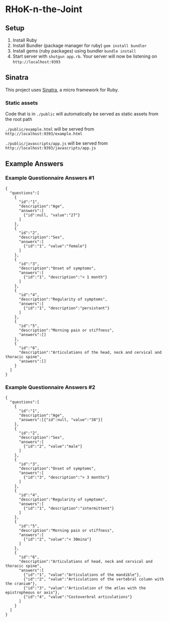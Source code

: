 # RHoK-n-the-Joint

## Setup
1. Install Ruby
2. Install Bundler (package manager for ruby) `gem install bundler` 
3. Install gems (ruby packages) using bundler `bundle install`
4. Start server with `shotgun app.rb`. Your server will now be listening on `http://localhost:9393`

## Sinatra

This project uses [Sinatra](http://www.sinatrarb.com), a micro framework for Ruby.

### Static assets 

Code that is in `./public` will automatically be served as static assets from the root path

`./public/example.html` will be served from `http://localhost:9393/example.html`

`./public/javascripts/app.js` will be served from `http://localhost:9393/javascripts/app.js`


## Example Answers
### Example Questionnaire Answers #1
```
{
  "questions":[
    {
      "id":"1",
      "description":"Age",
      "answers":[
        {"id":null, "value":"27"}
      ]
    },
    {
      "id":"2",
      "description":"Sex",
      "answers":[
        {"id":"1", "value":"female"}
      ]
    },
    {
      "id":"3",
      "description":"Onset of symptoms",
      "answers":[
        {"id":"1", "description":"< 1 month"}
      ]
    },
    {
      "id":"4",
      "description":"Regularity of symptoms",
      "answers":[
        {"id":"1", "description":"persistant"}
      ]
    },
    {
      "id":"5",
      "description":"Morning pain or stiffness",
      "answers":[]
    },
    {
      "id":"6",
      "description":"Articulations of the head, neck and cervical and thoracic spine",
      "answers":[]
    }
  ]
}
```

### Example Questionnaire Answers #2
```
{
  "questions":[
    {
      "id":"1",
      "description":"Age",
      "answers":[{"id":null, "value":"38"}]
    },
    {
      "id":"2",
      "description":"Sex",
      "answers":[
        {"id":"2", "value":"male"}
      ]
    },
    {
      "id":"3",
      "description":"Onset of symptoms",
      "answers":[
        {"id":"3", "description":"> 3 months"}
      ]
    },
    {
      "id":"4",
      "description":"Regularity of symptoms",
      "answers":[
        {"id":"1", "description":"intermittent"}
      ]
    },
    {
      "id":"5",
      "description":"Morning pain or stiffness",
      "answers":[
        {"id":"2", "value":"< 30mina"}
      ]
    },
    {
      "id":"6",
      "description":"Articulations of head, neck and cervical and thoracic spine",
      "answers":[
        {"id":"1", "value":"Articulations of the mandible"},
        {"id":"2", "value":"Articulations of the vertebral column with the cranium"},
        {"id":"3", "value":"Articulation of the atlas with the epistropheous or axis"},
        {"id":"4", "value":"Costoverbral articulations"}
      ]
    }
  ]
}
```

